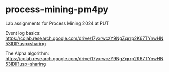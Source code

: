 # process-mining-pm4py
Lab assignments for Process Mining 2024 at PUT

Event log basics:
https://colab.research.google.com/drive/17yxrwczY9NgZqrrp2K67TYnwHN53IDll?usp=sharing

The Alpha algorithm:
https://colab.research.google.com/drive/17yxrwczY9NgZqrrp2K67TYnwHN53IDll?usp=sharing
